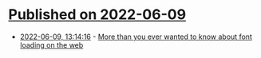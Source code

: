 # [Published on 2022-06-09](index.md)

* [2022-06-09, 13:14:16](https://news.ycombinator.com/item?id=31680769) - [More than you ever wanted to know about font loading on the web](https://www.industrialempathy.com/posts/high-performance-web-font-loading/)
